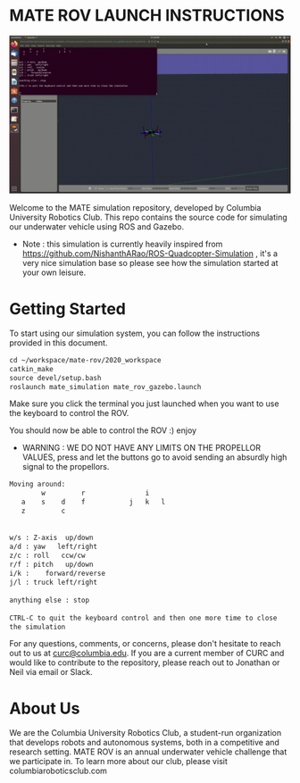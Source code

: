 # MATE ROV LAUNCH INSTRUCTIONS

![ Mate ROV simulation ](./media/mate_rov_demo.gif)

Welcome to the MATE simulation repository, developed by Columbia University Robotics Club. This repo contains the source code for simulating our underwater vehicle using ROS and Gazebo.

* Note : this simulation is currently heavily inspired from https://github.com/NishanthARao/ROS-Quadcopter-Simulation , it's a very nice simulation base so please see how the simulation started at your own leisure. 

# Getting Started

To start using our simulation system, you can follow the instructions provided in this document.
```
cd ~/workspace/mate-rov/2020_workspace
catkin_make
source devel/setup.bash
roslaunch mate_simulation mate_rov_gazebo.launch
```
Make sure you click the terminal you just launched when you want to use the keyboard to control the ROV.

You should now be able to control the ROV :) enjoy


* WARNING : WE DO NOT HAVE ANY LIMITS ON THE PROPELLOR VALUES, press and let the buttons go to avoid sending an absurdly high signal to the propellors. 

```
Moving around:
        w         r               i         
   a    s    d    f           j   k   l
   z         c


w/s : Z-axis  up/down 
a/d : yaw   left/right
z/c : roll   ccw/cw
r/f : pitch   up/down
i/k :    forward/reverse
j/l : truck left/right 

anything else : stop

CTRL-C to quit the keyboard control and then one more time to close the simulation
```


For any questions, comments, or concerns, please don't hesitate to reach out to us at [curc@columbia.edu](curc@columbia.edu). If you are a current member of CURC and would like to contribute to the repository, please reach out to Jonathan or Neil via email or Slack.

# About Us

We are the Columbia University Robotics Club, a student-run organization that develops robots and autonomous systems, both in a competitive and research setting. MATE ROV is an annual underwater vehicle challenge that we participate in. To learn more about our club, please visit columbiaroboticsclub.com





